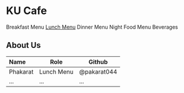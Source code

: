 # KU Cafe

Breakfast Menu
[Lunch Menu](Menu.md#Lunch-Menu)
Dinner Menu
Night Food Menu
Beverages

## About Us


| Name      | Role      | Github   |
|:----------|-----------|----------|
| Phakarat  | Lunch Menu | @pakarat044 |
| ...       | ...       | ...      |
